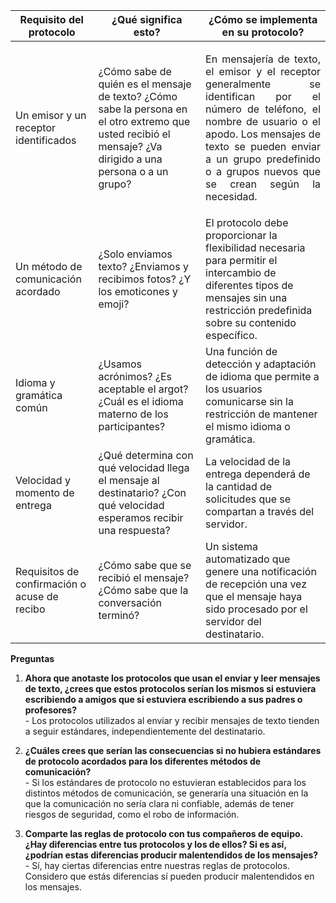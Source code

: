 
|Requisito del protocolo|¿Qué significa esto?|¿Cómo se implementa en su protocolo?|
|--|--|--|
| Un emisor y un receptor identificados | ¿Cómo sabe de quién es el mensaje de texto? ¿Cómo sabe la persona en el otro extremo que usted recibió el mensaje? ¿Va dirigido a una persona o a un grupo? | <p align="justify">En mensajería de texto, el emisor y el receptor generalmente se identifican por el número de teléfono, el nombre de usuario o el apodo. Los mensajes de texto se pueden enviar a un grupo predefinido o a grupos nuevos que se crean según la necesidad.</p> |
| Un método de comunicación acordado | ¿Solo enviamos texto? ¿Enviamos y recibimos fotos? ¿Y los emoticones y emoji? | El protocolo debe proporcionar la flexibilidad necesaria para permitir el intercambio de diferentes tipos de mensajes sin una restricción predefinida sobre su contenido específico. |
| Idioma y gramática común | ¿Usamos acrónimos? ¿Es aceptable el argot? ¿Cuál es el idioma materno de los participantes? | Una función de detección y adaptación de idioma que permite a los usuarios comunicarse sin la restricción de mantener el mismo idioma o gramática.  |
| Velocidad y momento de entrega | ¿Qué determina con qué velocidad llega el mensaje al destinatario? ¿Con qué velocidad esperamos recibir una respuesta? | La velocidad de la entrega dependerá de la cantidad de solicitudes que se compartan a través del servidor. |
| Requisitos de confirmación o acuse de recibo | ¿Cómo sabe que se recibió el mensaje? ¿Cómo sabe que la conversación terminó? | Un sistema automatizado que genere una notificación de recepción una vez que el mensaje haya sido procesado por el servidor del destinatario. |

**Preguntas**

1. **Ahora que anotaste los protocolos que usan el enviar y leer mensajes de texto, ¿crees que estos protocolos serían los mismos si estuviera escribiendo a amigos que si estuviera escribiendo a sus padres o profesores?** <br>- Los protocolos utilizados al enviar y recibir mensajes de texto tienden a seguir estándares, independientemente del destinatario.

2. **¿Cuáles crees que serían las consecuencias si no hubiera estándares de protocolo acordados para los diferentes métodos de comunicación?** <br>- Si los estándares de protocolo no estuvieran establecidos para los distintos métodos de comunicación, se generaría una situación en la que la comunicación no sería clara ni confiable, además de tener riesgos de seguridad, como el robo de información.

3. **Comparte las reglas de protocolo con tus compañeros de equipo. ¿Hay diferencias entre tus protocolos y los de ellos? Si es así, ¿podrían estas diferencias producir malentendidos de los mensajes?** <br>- Sí, hay ciertas diferencias entre nuestras reglas de protocolos. Considero que estás diferencias sí pueden producir malentendidos en los mensajes.
